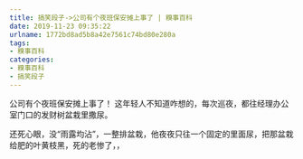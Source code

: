 ```yaml
---
title: 搞笑段子->公司有个夜班保安摊上事了 | 糗事百科
date: 2019-11-23 09:35:22
urlname: 1772bd8ad5b8a42e7561c74bd80e280a
tags: 
- 糗事百科
categories:
- 糗事百科
- 搞笑段子
---
```

公司有个夜班保安摊上事了！ 这年轻人不知道咋想的，每次巡夜，都往经理办公室门口的发财树盆栽里撒尿。

还死心眼，没“雨露均沾”，一整排盆栽，他夜夜只往一个固定的里面尿，把那盆栽给肥的叶黄枝黑，死的老惨了，，


